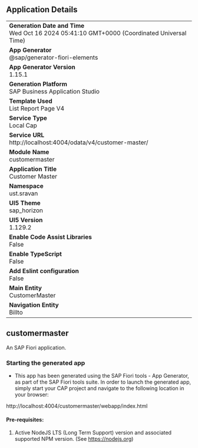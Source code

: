 ## Application Details
|               |
| ------------- |
|**Generation Date and Time**<br>Wed Oct 16 2024 05:41:10 GMT+0000 (Coordinated Universal Time)|
|**App Generator**<br>@sap/generator-fiori-elements|
|**App Generator Version**<br>1.15.1|
|**Generation Platform**<br>SAP Business Application Studio|
|**Template Used**<br>List Report Page V4|
|**Service Type**<br>Local Cap|
|**Service URL**<br>http://localhost:4004/odata/v4/customer-master/|
|**Module Name**<br>customermaster|
|**Application Title**<br>Customer Master|
|**Namespace**<br>ust.sravan|
|**UI5 Theme**<br>sap_horizon|
|**UI5 Version**<br>1.129.2|
|**Enable Code Assist Libraries**<br>False|
|**Enable TypeScript**<br>False|
|**Add Eslint configuration**<br>False|
|**Main Entity**<br>CustomerMaster|
|**Navigation Entity**<br>Billto|

## customermaster

An SAP Fiori application.

### Starting the generated app

-   This app has been generated using the SAP Fiori tools - App Generator, as part of the SAP Fiori tools suite.  In order to launch the generated app, simply start your CAP project and navigate to the following location in your browser:

http://localhost:4004/customermaster/webapp/index.html

#### Pre-requisites:

1. Active NodeJS LTS (Long Term Support) version and associated supported NPM version.  (See https://nodejs.org)


